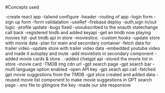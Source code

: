 #Concepts used

-create react app
-talwnd configure
-header
-routing of app
-login form
-sign up form
-form validatation
-useRef
-firebase deploy
-auth,sign in/out logic
-profile update
-bugs fixed
-unsubscribed to the onauth statechange call back
-registered tmdb and added keyapi
-get an tmdb now playing movies list
-put tmdb api in store -movieslice.
-custom hooks
-update store with movie data
-plan for main and secondary container
-fetch data for trailer video
-update store with trailer video data
-embedded youtube video and made it autoplay and mute
-add movielists in secondary component
-added movie cards & store .
-added chatgpt api
-stored the movie list in store
-movie card
-TMDB img cdn url
-gpt search page
-gpt search bar
-multi language option enabled
-open API key
-gpt seach api call
-fetched gpt movie suggestions from the TMDB
-gpt slice created and added data
-reused movie list component to make movie suggestions in GPT search page
-.env file to gitingore the key
-made our site responsive
